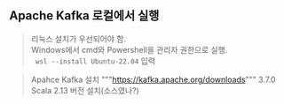 Apache Kafka 로컬에서 실행
---------------------------------------------------
> 리눅스 설치가 우선되어야 함.</br>
> Windows에서 cmd와 Powershell을 관리자 권한으로 실행.</br>
>` wsl --install Ubuntu-22.04` 입력</br>


>Apahce Kafka 설치
>"""https://kafka.apache.org/downloads"""
>3.7.0 Scala 2.13 버전 설치(소스였나?)
